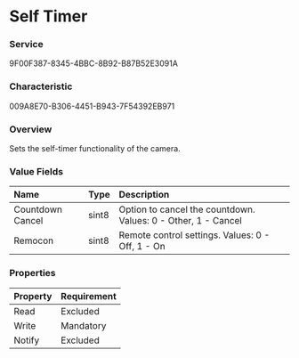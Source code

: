 # Self Timer

### Service

9F00F387-8345-4BBC-8B92-B87B52E3091A

### Characteristic

009A8E70-B306-4451-B943-7F54392EB971

### Overview

Sets the self-timer functionality of the camera.

### Value Fields

| Name | Type | Description |
|:--|:--|:--|
| Countdown Cancel | sint8 | Option to cancel the countdown. Values: 0 - Other, 1 - Cancel |
| Remocon | sint8 | Remote control settings. Values: 0 - Off, 1 - On |

### Properties

| Property | Requirement |
|:--|:--|
| Read | Excluded |
| Write | Mandatory |
| Notify | Excluded |